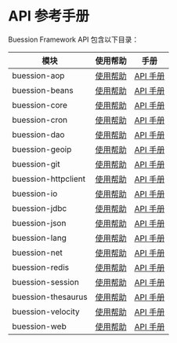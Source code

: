 # API 参考手册


Buession Framework API 包含以下目录：


|  模块                | 使用帮助                         | 手册                                                                         |
|  ----                | ----                           | ----                                 										   |
| buession-aop         | [使用帮助](aop/index.md)        | [API 手册](https://javadoc.io/static/com.buession/buession-aop/2.1.0/)        |
| buession-beans       | [使用帮助](beans/index.md)      | [API 手册](https://javadoc.io/static/com.buession/buession-bean/2.1.0/)       |
| buession-core        | [使用帮助](core/index.md)       | [API 手册](https://javadoc.io/static/com.buession/buession-core/2.1.0/)       |
| buession-cron        | [使用帮助](cron/index.md)       | [API 手册](https://javadoc.io/static/com.buession/buession-cron/2.1.0/)       |
| buession-dao         | [使用帮助](dao/index.md)        | [API 手册](https://javadoc.io/static/com.buession/buession-dao/2.1.0/)        |
| buession-geoip       | [使用帮助](geoip/index.md)      | [API 手册](https://javadoc.io/static/com.buession/buession-geoip/2.1.0/)      |
| buession-git         | [使用帮助](git/index.md)        | [API 手册](https://javadoc.io/static/com.buession/buession-git/2.1.0/)        |
| buession-httpclient  | [使用帮助](httpclient/index.md) | [API 手册](https://javadoc.io/static/com.buession/buession-httpclient/2.1.0/) |
| buession-io          | [使用帮助](io/index.md)         | [API 手册](https://javadoc.io/static/com.buession/buession-io/2.1.0/)         |
| buession-jdbc        | [使用帮助](jdbc/index.md)       | [API 手册](https://javadoc.io/static/com.buession/buession-jdbc/2.1.0/)       |
| buession-json        | [使用帮助](json/index.md)       | [API 手册](https://javadoc.io/static/com.buession/buession-json/2.1.0/)       |
| buession-lang        | [使用帮助](lang/index.md)       | [API 手册](https://javadoc.io/static/com.buession/buession-lang/2.1.0/)       |
| buession-net         | [使用帮助](net/index.md)        | [API 手册](https://javadoc.io/static/com.buession/buession-net/2.1.0/)        |
| buession-redis       | [使用帮助](redis/index.md)      | [API 手册](https://javadoc.io/static/com.buession/buession-redis/2.1.0/)      |
| buession-session     | [使用帮助](session/index.md)    | [API 手册](https://javadoc.io/static/com.buession/buession-session/2.1.0/)    |
| buession-thesaurus   | [使用帮助](thesaurus/index.md)  | [API 手册](https://javadoc.io/static/com.buession/buession-thesaurus/2.1.0/)  |
| buession-velocity    | [使用帮助](velocity/index.md)   | [API 手册](https://javadoc.io/static/com.buession/buession-velocity/2.1.0/)   |
| buession-web         | [使用帮助](web/index.md)        | [API 手册](https://javadoc.io/static/com.buession/buession-web/2.1.0/)        |